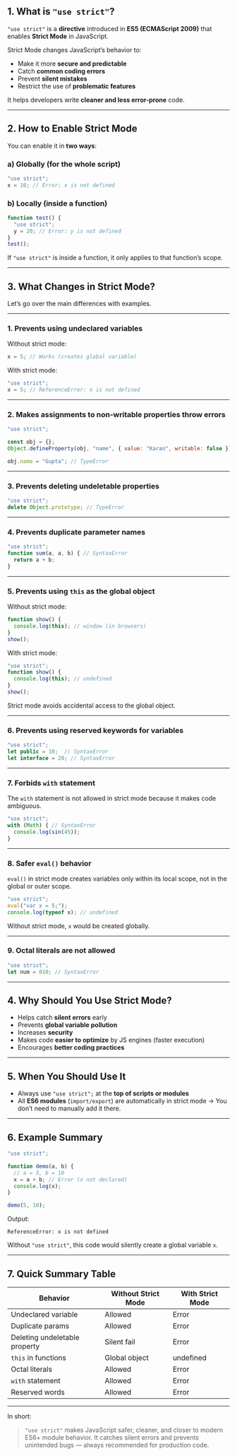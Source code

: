## 1. What is `"use strict"`?

`"use strict"` is a **directive** introduced in **ES5 (ECMAScript 2009)** that enables **Strict Mode** in JavaScript.

Strict Mode changes JavaScript’s behavior to:

* Make it more **secure and predictable**
* Catch **common coding errors**
* Prevent **silent mistakes**
* Restrict the use of **problematic features**

It helps developers write **cleaner and less error-prone** code.

---

## 2. How to Enable Strict Mode

You can enable it in **two ways**:

### a) Globally (for the whole script)

```js
"use strict";
x = 10; // Error: x is not defined
```

### b) Locally (inside a function)

```js
function test() {
  "use strict";
  y = 20; // Error: y is not defined
}
test();
```

If `"use strict"` is inside a function, it only applies to that function’s scope.

---

## 3. What Changes in Strict Mode?

Let’s go over the main differences with examples.

---

### 1. **Prevents using undeclared variables**

Without strict mode:

```js
x = 5; // Works (creates global variable)
```

With strict mode:

```js
"use strict";
x = 5; // ReferenceError: x is not defined
```

---

### 2. **Makes assignments to non-writable properties throw errors**

```js
"use strict";

const obj = {};
Object.defineProperty(obj, "name", { value: "Karan", writable: false });

obj.name = "Gupta"; // TypeError
```

---

### 3. **Prevents deleting undeletable properties**

```js
"use strict";
delete Object.prototype; // TypeError
```

---

### 4. **Prevents duplicate parameter names**

```js
"use strict";
function sum(a, a, b) { // SyntaxError
  return a + b;
}
```

---

### 5. **Prevents using `this` as the global object**

Without strict mode:

```js
function show() {
  console.log(this); // window (in browsers)
}
show();
```

With strict mode:

```js
"use strict";
function show() {
  console.log(this); // undefined
}
show();
```

Strict mode avoids accidental access to the global object.

---

### 6. **Prevents using reserved keywords for variables**

```js
"use strict";
let public = 10;  // SyntaxError
let interface = 20; // SyntaxError
```

---

### 7. **Forbids `with` statement**

The `with` statement is not allowed in strict mode because it makes code ambiguous.

```js
"use strict";
with (Math) { // SyntaxError
  console.log(sin(45));
}
```

---

### 8. **Safer `eval()` behavior**

`eval()` in strict mode creates variables only within its local scope,
not in the global or outer scope.

```js
"use strict";
eval("var x = 5;");
console.log(typeof x); // undefined
```

Without strict mode, `x` would be created globally.

---

### 9. **Octal literals are not allowed**

```js
"use strict";
let num = 010; // SyntaxError
```

---

## 4. Why Should You Use Strict Mode?

* Helps catch **silent errors** early
* Prevents **global variable pollution**
* Increases **security**
* Makes code **easier to optimize** by JS engines (faster execution)
* Encourages **better coding practices**

---

## 5. When You Should Use It

* Always use `"use strict";` at the **top of scripts or modules**
* All **ES6 modules** (`import/export`) are automatically in strict mode
  → You don’t need to manually add it there.

---

## 6. Example Summary

```js
"use strict";

function demo(a, b) {
  // a = 5, b = 10
  x = a + b; // Error (x not declared)
  console.log(x);
}

demo(5, 10);
```

Output:

```
ReferenceError: x is not defined
```

Without `"use strict"`, this code would silently create a global variable `x`.

---

## 7. Quick Summary Table

| Behavior                      | Without Strict Mode | With Strict Mode |
| ----------------------------- | ------------------- | ---------------- |
| Undeclared variable           | Allowed             | Error            |
| Duplicate params              | Allowed             | Error            |
| Deleting undeletable property | Silent fail         | Error            |
| `this` in functions           | Global object       | undefined        |
| Octal literals                | Allowed             | Error            |
| `with` statement              | Allowed             | Error            |
| Reserved words                | Allowed             | Error            |

---

In short:

> `"use strict"` makes JavaScript safer, cleaner, and closer to modern ES6+ module behavior.
> It catches silent errors and prevents unintended bugs — always recommended for production code.
